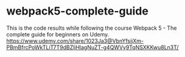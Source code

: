 # webpack5-complete-guide
This is the code results while following the course Webpack 5 - The complete guide for beginners on Udemy. https://www.udemy.com/share/1023Ja3@VbnYfsijXm-PBmBfrcPoWkTLiT7T9dBZljHlagNuZT-g4QWVy9TqNSXKKwu8Ln3T/
